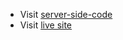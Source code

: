   
* Visit [server-side-code](https://github.com/faridulhaque/Jobtask-ins-d-server) 
* Visit [live site](https://6555fb4bac7e79758d85a239--cute-puppy-2f317d.netlify.app/)